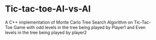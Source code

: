 # Tic-tac-toe-AI-vs-AI

A C++ implementation of Monte Carlo Tree Search Algorithm on Tic-Tac-Toe Game with odd levels in the tree being played by Player1 
and Even levels in the tree being played by player2
